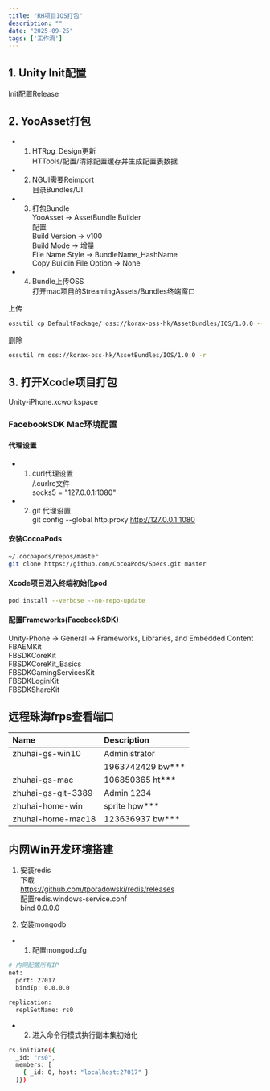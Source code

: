 ```yaml
---
title: "RH项目IOS打包"
description: ""
date: "2025-09-25"
tags: ['工作流']
---
```


## 1. Unity Init配置
Init配置Release

## 2. YooAsset打包  

* 1. HTRpg_Design更新  
HTTools/配置/清除配置缓存并生成配置表数据  

* 2. NGUI需要Reimport  
目录Bundles/UI  

* 3. 打包Bundle  
YooAsset -> AssetBundle Builder  
配置  
Build Version   ->   v100  
Build Mode  ->  增量  
File Name Style -> BundleName_HashName  
Copy Buildin File Option -> None  

* 4. Bundle上传OSS  
打开mac项目的StreamingAssets/Bundles终端窗口

上传  
~~~sh
ossutil cp DefaultPackage/ oss://korax-oss-hk/AssetBundles/IOS/1.0.0 --exclude "*.meta" -r -u
~~~
删除  
~~~sh
ossutil rm oss://korax-oss-hk/AssetBundles/IOS/1.0.0 -r
~~~

## 3. 打开Xcode项目打包  

Unity-iPhone.xcworkspace  

### FacebookSDK Mac环境配置  

#### 代理设置  

* 1. curl代理设置  
/.curlrc文件  
socks5 = "127.0.0.1:1080"  

* 2. git 代理设置  
git config --global http.proxy http://127.0.0.1:1080  

#### 安装CocoaPods  

~~~sh
~/.cocoapods/repos/master  
git clone https://github.com/CocoaPods/Specs.git master  
~~~

#### Xcode项目进入终端初始化pod  

~~~sh
pod install --verbose --no-repo-update  
~~~

#### 配置Frameworks(FacebookSDK)  

Unity-Phone → General → Frameworks, Libraries, and Embedded Content  
FBAEMKit  
FBSDKCoreKit  
FBSDKCoreKit_Basics  
FBSDKGamingServicesKit  
FBSDKLoginKit  
FBSDKShareKit  

## 远程珠海frps查看端口  

| Name        | Description |
| :----------- | :----------- |
| zhuhai-gs-win10 | Administrator |
|                 | 1963742429  bw***   |
| zhuhai-gs-mac  | 106850365  ht*** |
| zhuhai-gs-git-3389  | Admin 1234 |
| zhuhai-home-win  | sprite hpw*** |
| zhuhai-home-mac18  | 123636937   bw*** |

## 内网Win开发环境搭建
1. 安装redis  
  下载  
  https://github.com/tporadowski/redis/releases  
  配置redis.windows-service.conf  
bind 0.0.0.0

2. 安装mongodb  
  * 1. 配置mongod.cfg  

~~~sh
# 内网配置所有IP
net:
  port: 27017
  bindIp: 0.0.0.0

replication:
  replSetName: rs0
~~~

  * 2.  进入命令行模式执行副本集初始化  
~~~sh
rs.initiate({
  _id: "rs0",
  members: [
    { _id: 0, host: "localhost:27017" }
  ]})
~~~